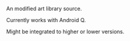 An modified art library source.

Currently works with Android Q.

Might be integrated to higher or lower versions.
